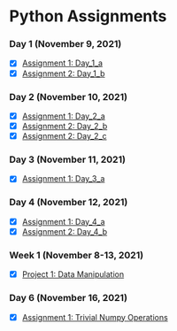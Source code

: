# Python Assignments

### Day 1 (November 9, 2021)
- [x] <a href="https://github.com/SmoothVPR/Python-Assignments/tree/main/1-nov9/assignment_1">Assignment 1: Day_1_a</a>
- [x] <a href="https://github.com/SmoothVPR/Python-Assignments/tree/main/1-nov9/assignment_2">Assignment 2: Day_1_b</a>

### Day 2 (November 10, 2021)
- [x] <a href="https://github.com/smoothvpr/python-assignments/tree/main/2-nov10/assignment_1">Assignment 1: Day_2_a</a>
- [x] <a href="https://github.com/smoothvpr/python-assignments/tree/main/2-nov10/assignment_2">Assignment 2: Day_2_b</a>
- [x] <a href="https://github.com/smoothvpr/python-assignments/tree/main/2-nov10/assignment_3">Assignment 2: Day_2_c</a>

### Day 3 (November 11, 2021)
- [x] <a href="https://github.com/smoothvpr/python-assignments/tree/main/3-nov11">Assignment 1: Day_3_a</a>

### Day 4 (November 12, 2021)
- [x] <a href="https://github.com/smoothvpr/python-assignments/tree/main/4-nov12/assignment_1">Assignment 1: Day_4_a</a>
- [x] <a href="https://github.com/smoothvpr/python-assignments/tree/main/4-nov12/assignment_2">Assignment 2: Day_4_b</a>

### Week 1 (November 8-13, 2021)
- [x] <a href="https://github.com/smoothvpr/python-assignments/tree/main/5-week_1_project">Project 1: Data Manipulation</a>

### Day 6 (November 16, 2021)
- [x] <a href="https://github.com/smoothvpr/python-assignments/tree/main/6-nov12">Assignment 1: Trivial Numpy Operations</a>
